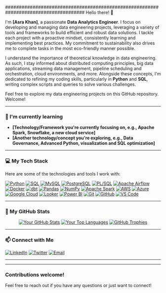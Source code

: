 ##################################################################################### Hello there! 👋

I'm **[Asra Khan]**, a passionate **Data Analytics Engineer**. I focus on developing and managing data engineering projects, leveraging a variety of tools and frameworks to build efficient and robust data solutions. I tackle each project with a proactive mindset, consistently learning and implementing best practices. My commitment to sustainability also drives me to complete tasks in the most eco-friendly manner possible.

I understand the importance of theoretical knowledge in data engineering. As such, I stay informed about distributed computing principles, big data applications, streaming data management, pipeline scheduling and orchestration, cloud environments, and more. Alongside these concepts, I'm dedicated to refining my coding skills, particularly in **Python** and **SQL**, writing complex scripts and queries to solve various challenges.

Feel free to explore my data engineering projects on this GitHub repository. Welcome!

---

### 🌱 I'm currently learning

* **[Technology/Framework you're currently focusing on, e.g., Apache Spark, Snowflake, a new cloud service]**
* **[Another technology/concept you're exploring, e.g., Data Governance, Advanced Python, visualization and SQL optimization]**

---

### 💻 My Tech Stack

Here are some of the technologies and tools I work with:

[![Python](https://img.shields.io/badge/Python-3776AB?style=for-the-badge&logo=python&logoColor=white)](https://www.python.org/)
[![SQL](https://img.shields.io/badge/SQL-4479A1?style=for-the-badge&logo=mysql&logoColor=white)](https://www.mysql.com/) [![MySQL](https://img.shields.io/badge/MySQL-4479A1?style=for-the-badge&logo=mysql&logoColor=white)](https://www.mysql.com/)
[![PostgreSQL](https://img.shields.io/badge/PostgreSQL-316192?style=for-the-badge&logo=postgresql&logoColor=white)](https://www.postgresql.org/)
[![PL/SQL](https://img.shields.io/badge/PL%2FSQL-F05032?style=for-the-badge&logo=oracle&logoColor=white)](https://www.oracle.com/database/technologies/appdev/plsql.html) [![Apache Airflow](https://img.shields.io/badge/Apache%20Airflow-017CEE?style=for-the-badge&logo=apacheairflow&logoColor=white)](https://airflow.apache.org/)
[![Docker](https://img.shields.io/badge/Docker-2496ED?style=for-the-badge&logo=docker&logoColor=white)](https://www.docker.com/)
[![dbt](https://img.shields.io/badge/dbt-FF694B?style=for-the-badge&logo=dbt&logoColor=white)](https://www.getdbt.com/)
[![Pandas](https://img.shields.io/badge/Pandas-150458?style=for-the-badge&logo=pandas&logoColor=white)](https://pandas.pydata.org/)
[![NumPy](https://img.shields.io/badge/NumPy-013243?style=for-the-badge&logo=numpy&logoColor=white)](https://numpy.org/)
[![Apache Spark](https://img.shields.io/badge/Apache%20Spark-E25A1C?style=for-the-badge&logo=apachespark&logoColor=white)](https://spark.apache.org/)
[![AWS](https://img.shields.io/badge/AWS-232F3E?style=for-the-badge&logo=amazonwebservices&logoColor=white)](https://aws.amazon.com/)
[![Azure](https://img.shields.io/badge/Azure-0078D4?style=for-the-badge&logo=microsoftazure&logoColor=white)](https://azure.microsoft.com/)
[![Google Cloud](https://img.shields.io/badge/Google_Cloud-4285F4?style=for-the-badge&logo=googlecloud&logoColor=white)](https://cloud.google.com/)
[![Looker](https://img.shields.io/badge/Looker-00B2B1?style=for-the-badge&logo=looker&logoColor=white)](https://cloud.google.com/looker)
[![Power BI](https://img.shields.io/badge/Power%20BI-F2C811?style=for-the-badge&logo=powerbi&logoColor=black)](https://powerbi.microsoft.com/)
[![Git](https://img.shields.io/badge/Git-F05032?style=for-the-badge&logo=git&logoColor=white)](https://git-scm.com/)
[![GitHub](https://img.shields.io/badge/GitHub-181717?style=for-the-badge&logo=github&logoColor=white)](https://github.com/)
[![VS Code](https://img.shields.io/badge/VS%20Code-007ACC?style=for-the-badge&logo=visualstudiocode&logoColor=white)](https://code.visualstudio.com/)

---

### 🚀 My GitHub Stats

<div align="center">

[![Your GitHub Stats](https://github-readme-stats.vercel.app/api?username=asrafatimma&show_icons=true&theme=dracula&count_private=true&locale=en)](https://github.com/anuraghazra/github-readme-stats)
[![Your Top Languages](https://github-readme-stats.vercel.app/api/top-langs/?username=asrafatimma&layout=compact&theme=dracula&locale=en)](https://github.com/anuraghazra/github-readme-stats)
[![GitHub Trophies](https://github-profile-trophy.vercel.app/?username=asrafatimma&theme=dracula)](https://github.com/ryo-sakamoto/github-profile-trophy)

</div>

---

### 📫 Connect with Me

[![LinkedIn](https://img.shields.io/badge/LinkedIn-0077B5?style=for-the-badge&logo=linkedin&logoColor=white)]([https://www.linkedin.com/in/asra-khan-/])
[![Twitter](https://img.shields.io/badge/Twitter-1DA1F2?style=for-the-badge&logo=twitter&logoColor=white)]([https://x.com/asrafatimma])
[![Email](https://img.shields.io/badge/Email-D14836?style=for-the-badge&logo=gmail&logoColor=white)](mailto:[asrafatimma@gmail.com])


---

---

### Contributions welcome!

Feel free to reach out if you have any questions or just want to connect!
